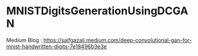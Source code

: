 # MNISTDigitsGenerationUsingDCGAN

Medium Blog : https://saifgazali.medium.com/deep-convolutional-gan-for-mnist-handwritten-digits-7e18496b3e3e
